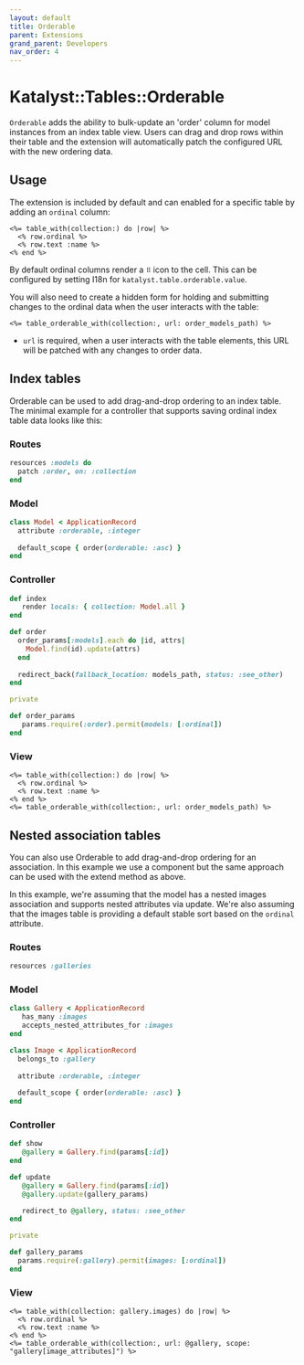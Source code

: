 ```yaml
---
layout: default
title: Orderable
parent: Extensions
grand_parent: Developers
nav_order: 4
---
```


# Katalyst::Tables::Orderable

`Orderable` adds the ability to bulk-update an 'order' column for
model instances from an index table view. Users can drag and
drop rows within their table and the extension will automatically
patch the configured URL with the new ordering data.

## Usage

The extension is included by default and can enabled for a specific table
by adding an `ordinal` column:

```erb
<%= table_with(collection:) do |row| %>
  <% row.ordinal %>
  <% row.text :name %>
<% end %>
```

By default ordinal columns render a `⠿` icon to the cell. This can be configured
by setting I18n for `katalyst.table.orderable.value`.

You will also need to create a hidden form for holding and submitting changes
to the ordinal data when the user interacts with the table:

```erb
<%= table_orderable_with(collection:, url: order_models_path) %>
```

 * `url` is required, when a user interacts with the table elements, this URL
   will be patched with any changes to order data.

## Index tables

Orderable can be used to add drag-and-drop ordering to an index table. The
minimal example for a controller that supports saving ordinal index table data looks like this:

### Routes

```ruby
resources :models do
  patch :order, on: :collection
end
```

### Model
```ruby
class Model < ApplicationRecord
  attribute :orderable, :integer
  
  default_scope { order(orderable: :asc) }
end
```

### Controller
```ruby
def index
   render locals: { collection: Model.all }
end

def order
  order_params[:models].each do |id, attrs|
    Model.find(id).update(attrs)
  end
  
  redirect_back(fallback_location: models_path, status: :see_other)
end

private

def order_params
   params.require(:order).permit(models: [:ordinal])
end
```

### View

```erb
<%= table_with(collection:) do |row| %>
  <% row.ordinal %>
  <% row.text :name %>
<% end %>
<%= table_orderable_with(collection:, url: order_models_path) %>
```

## Nested association tables

You can also use Orderable to add drag-and-drop ordering for an association.
In this example we use a component but the same approach can be used with
the extend method as above.

In this example, we're assuming that the model has a nested images association
and supports nested attributes via update. We're also assuming that the images
table is providing a default stable sort based on the `ordinal` attribute.

### Routes

```ruby
resources :galleries
```

### Model
```ruby
class Gallery < ApplicationRecord
   has_many :images
   accepts_nested_attributes_for :images
end

class Image < ApplicationRecord 
  belongs_to :gallery
   
  attribute :orderable, :integer
  
  default_scope { order(orderable: :asc) }
end
```

### Controller
```ruby
def show
   @gallery = Gallery.find(params[:id])
end

def update
   @gallery = Gallery.find(params[:id])
   @gallery.update(gallery_params)

   redirect_to @gallery, status: :see_other
end

private

def gallery_params
  params.require(:gallery).permit(images: [:ordinal])
end
```

### View

```erb
<%= table_with(collection: gallery.images) do |row| %>
  <% row.ordinal %>
  <% row.text :name %>
<% end %>
<%= table_orderable_with(collection:, url: @gallery, scope: "gallery[image_attributes]") %>
```
